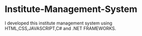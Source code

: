 # Institute-Management-System
I developed this institute management system using HTML,CSS,JAVASCRIPT,C# and .NET FRAMEWORKS.
